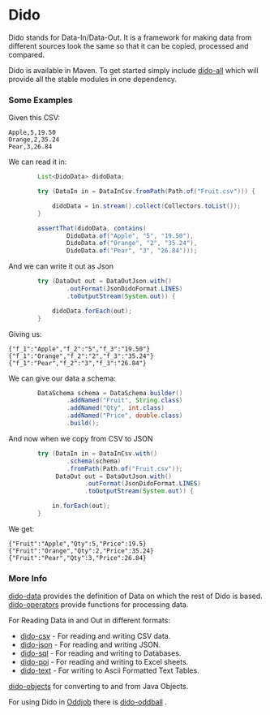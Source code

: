 Dido
====

Dido stands for Data-In/Data-Out. It is a framework for making data from different sources
look the same so that it can be copied, processed and compared.

Dido is available in Maven. To get started simply include [dido-all](https://mvnrepository.com/artifact/uk.co.rgordon/dido-all)
which will provide all the stable modules in one dependency.

### Some Examples

Given this CSV:
```
Apple,5,19.50
Orange,2,35.24
Pear,3,26.84
```

We can read it in:
```java
        List<DidoData> didoData;

        try (DataIn in = DataInCsv.fromPath(Path.of("Fruit.csv"))) {

            didoData = in.stream().collect(Collectors.toList());
        }

        assertThat(didoData, contains(
                DidoData.of("Apple", "5", "19.50"),
                DidoData.of("Orange", "2", "35.24"),
                DidoData.of("Pear", "3", "26.84")));
```

And we can write it out as Json
```java
        try (DataOut out = DataOutJson.with()
                .outFormat(JsonDidoFormat.LINES)
                .toOutputStream(System.out)) {

            didoData.forEach(out);
        }
```

Giving us:
```
{"f_1":"Apple","f_2":"5","f_3":"19.50"}{"f_1":"Orange","f_2":"2","f_3":"35.24"}{"f_1":"Pear","f_2":"3","f_3":"26.84"}
```

We can give our data a schema:
```java
        DataSchema schema = DataSchema.builder()
                .addNamed("Fruit", String.class)
                .addNamed("Qty", int.class)
                .addNamed("Price", double.class)
                .build();
```

And now when we copy from CSV to JSON
```java
        try (DataIn in = DataInCsv.with()
                .schema(schema)
                .fromPath(Path.of("Fruit.csv"));
             DataOut out = DataOutJson.with()
                     .outFormat(JsonDidoFormat.LINES)
                     .toOutputStream(System.out)) {

            in.forEach(out);
        }
```

We get:
```
{"Fruit":"Apple","Qty":5,"Price":19.5}
{"Fruit":"Orange","Qty":2,"Price":35.24}
{"Fruit":"Pear","Qty":3,"Price":26.84}
```



### More Info

[dido-data](docs/DIDO-DATA.md) provides the definition of Data on which the rest of Dido is based.
[dido-operators](docs/DIDO-OPERATORS.md) provide functions for processing data.

For Reading Data in and Out in different formats: 
 - [dido-csv](docs/DIDO-CSV.md) - For reading and writing CSV data.  
 - [dido-json](docs/DIDO-JSON.md) - For reading and writing JSON. 
 - [dido-sql](docs/DIDO-SQL.md) - For reading and writing to Databases.
 - [dido-poi](docs/DIDO-POI.md) - For reading and writing to Excel sheets.
 - [dido-text](docs/DIDO-TEXT.md) - For writing to Ascii Formatted Text Tables.

[dido-objects](docs/DIDO-OBJECTS.md) for converting to and from Java Objects.

For using Dido in [Oddjob](http://rgordon.co.uk/oddjob) there is [dido-oddball](docs/DIDO-ODDBALL.md) .


